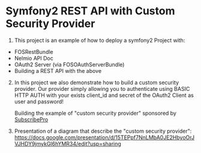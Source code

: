 Symfony2 REST API with Custom Security Provider
================================================

1. This project is an example of how to deploy a symfony2 Project with:
  - FOSRestBundle
  - Nelmio API Doc
  - OAuth2 Server (via FOSOAuthServerBundle)
  - Building a REST API with the above
  

2. In this project we also demonstrate how to build a custom security provider.
Our provider simply allowing you to authenticate using BASIC HTTP AUTH with your exists client_id and secret of the
OAuth2 Client as user and password!

    Building the example of "custom security provider" sponsored by [SubscribePro](http://www.subscribepro.com/)


3. Presentation of a diagram that describe the "custom security provider":
https://docs.google.com/presentation/d/15TEPpf7NnLMbA0JE2HbyoOrJVJHDY9jmykGl6hYMR34/edit?usp=sharing
